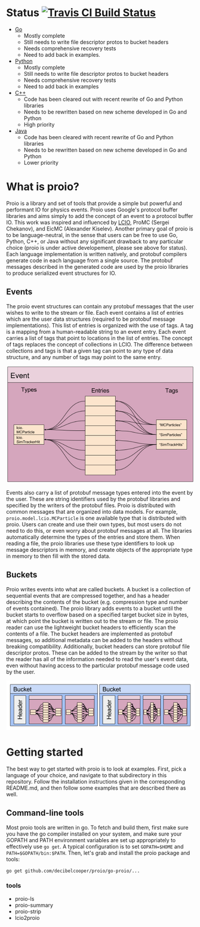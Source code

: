 # Status [![Travis CI Build Status](https://travis-ci.org/decibelcooper/proio.svg?branch=master)](https://travis-ci.org/decibelcooper/proio/branches)
* [Go](go-proio)
  * Mostly complete
  * Still needs to write file descriptor protos to bucket headers
  * Needs comprehensive recovery tests
  * Need to add back in examples.
* [Python](py-proio)
  * Mostly complete
  * Still needs to write file descriptor protos to bucket headers
  * Needs comprehensive recovery tests
  * Need to add back in examples
* [C++](cpp-proio)
  * Code has been cleared out with recent rewrite of Go and Python libraries
  * Needs to be rewritten based on new scheme developed in Go and Python
  * High priority
* [Java](java-proio)
  * Code has been cleared with recent rewrite of Go and Python libraries
  * Needs to be rewritten based on new scheme developed in Go and Python
  * Lower priority
  
# What is proio?
Proio is a library and set of tools that provide a simple but powerful and
performant IO for physics events.  Proio uses Google's protocol buffer
libraries and aims simply to add the concept of an event to a protocol buffer
IO.  This work was inspired and influenced by
[LCIO](https://github.com/iLCSoft/LCIO), ProMC (Sergei Chekanov), and EicMC
(Alexander Kiselev).  Another primary goal of proio is to be language-neutral,
in the sense that users can be free to use Go, Python, C++, or Java without any
significant drawback to any particular choice (proio is under active
developement, please see above for status).  Each language implementation is
written natively, and protobuf compilers generate code in each language from a
single source.  The protobuf messages described in the generated code are used
by the proio libraries to produce serialized event structures for IO.

## Events
The proio event structures can contain any protobuf messages that the user
wishes to write to the stream or file.  Each event contains a list of entries
which are the user data structures (required to be protobuf message
implementations).  This list of entries is organized with the use of tags.  A
tag is a mapping from a human-readable string to an event entry.  Each event
carries a list of tags that point to locations in the list of entries.  The
concept of tags replaces the concept of collections in LCIO.  The difference
between collections and tags is that a given tag can point to any type of data
structure, and any number of tags may point to the same entry.

![proio event](proto/figures/proio_event.png)

Events also carry a list of protobuf message types entered into the event by
the user.  These are string identifiers used by the protobuf libraries and
specified by the writers of the protobuf files.  Proio is distributed with
common messages that are organized into data models.  For example,
`proio.model.lcio.MCParticle` is one available type that is distributed with
proio.  Users can create and use their own types, but most users do not need to
do this, or even worry about protobuf messages at all.  The libraries
automatically determine the types of the entries and store them.  When reading
a file, the proio libraries use these type identifiers to look up message
descriptors in memory, and create objects of the appropriate type in memory to
then fill with the stored data.

## Buckets
Proio writes events into what are called buckets.  A bucket is a collection of
sequential events that are compressed together, and has a header describing the
contents of the bucket (e.g. compression type and number of events contained).
The proio library adds events to a bucket until the bucket starts to overflow
based on a specified target bucket size in bytes, at which point the bucket is
written out to the stream or file.  The proio reader can use the lightweight
bucket headers to efficiently scan the contents of a file.  The bucket headers
are implemented as protobuf messages, so additional metadata can be added to
the headers without breaking compatibility.  Additionally, bucket headers can
store protobuf file descriptor protos.  These can be added to the stream by the
writer so that the reader has all of the information needed to read the user's
event data, even without having access to the particular protobuf message code
used by the user.

![proio buckets](proto/figures/proio_buckets.png)

# Getting started
The best way to get started with proio is to look at examples.  First, pick a
language of your choice, and navigate to that subdirectory in this repository.
Follow the installation instructions given in the corresponding README.md, and
then follow some examples that are described there as well.

## Command-line tools
Most proio tools are written in go.  To fetch and build them, first make sure
you have the go compiler installed on your system, and make sure your GOPATH
and PATH environment variables are set up appropriately to effectively use `go
get`.  A typical configuration is to set `GOPATH=$HOME` and
`PATH=$GOPATH/bin:$PATH`.  Then, let's grab and install the proio package and
tools:
```shell
go get github.com/decibelcooper/proio/go-proio/...
```
### tools
* proio-ls
* proio-summary
* proio-strip
* lcio2proio
